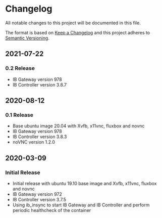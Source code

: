 # Changelog
All notable changes to this project will be documented in this file.

The format is based on [Keep a Changelog](http://keepachangelog.com/en/1.0.0/)
and this project adheres to [Semantic Versioning](http://semver.org/spec/v2.0.0.html).

## 2021-07-22
### 0.2 Release
- IB Gateway version 978
- IB Controller version 3.8.7

## 2020-08-12
### 0.1 Release
- Base ubuntu image 20.04 with Xvfb, x11vnc, fluxbox and novnc
- IB Gateway version 978
- IB Controller version 3.8.3
- noVNC version 1.2.0

## 2020-03-09
### Initial Release
- Initial release with ubuntu 19.10 base image and Xvfb, x11vnc, fluxbox and novnc
- IB Gateway version 972
- IB Controller version 3.7.5
- Using ib_insync to start IB Gateway and IB Controller and perform periodic healthcheck of the container             
